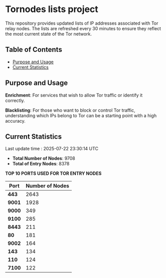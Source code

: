 # Tornodes lists project

This repository provides updated lists of IP addresses associated with Tor relay nodes. The lists are refreshed every 30 minutes to ensure they reflect the most current state of the Tor network.

## Table of Contents

- [Purpose and Usage](#purpose-and-usage)
- [Current Statistics](#current-statistics)


## Purpose and Usage

**Enrichment**: For services that wish to allow Tor traffic or identify it correctly.

**Blacklisting**: For those who want to block or control Tor traffic, understanding which IPs belong to Tor can be a starting point with a high accuracy.

## Current Statistics

Last update time : 2025-07-22 23:30:14 UTC

- **Total Number of Nodes**: 9708
- **Total of Entry Nodes**: 8378

**TOP 10 PORTS USED FOR TOR ENTRY NODES**

| **Port** | **Number of Nodes** |
|------|-----------------|
| **443**   | 2643  |
| **9001**   | 1928  |
| **9000**   | 349  |
| **9100**   | 285  |
| **8443**   | 211  |
| **80**   | 181  |
| **9002**   | 164  |
| **143**   | 134  |
| **110**   | 124  |
| **7100**   | 122  |

